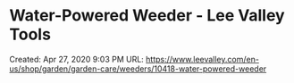 # Water-Powered Weeder - Lee Valley Tools

Created: Apr 27, 2020 9:03 PM
URL: https://www.leevalley.com/en-us/shop/garden/garden-care/weeders/10418-water-powered-weeder